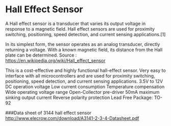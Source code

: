 

# Hall Effect Sensor 

A Hall effect sensor is a transducer that varies its output voltage in response to a magnetic field. Hall effect sensors are used for proximity switching, positioning, speed detection, and current sensing applications.[1]

In its simplest form, the sensor operates as an analog transducer, directly returning a voltage. With a known magnetic field, its distance from the Hall plate can be determined.
Source : https://en.wikipedia.org/wiki/Hall_effect_sensor

This is a cost-effective and highly functional hall-effect sensor. Very easy to interface with all microcontrollers and are used for proximity switching, positioning, speed detection, and current sensing applications.
    3.5V to 12V DC operation voltage
    Low current consumption
    Temperature compensation 
    Wide operating voltage range
    Open-Collector pre-driver
    50mA maximum sinking output current
    Reverse polarity protection
    Lead Free Package: TO-92

###Data sheet of 3144 hall effect sensor
http://www.elecrow.com/download/A3141-2-3-4-Datasheet.pdf
